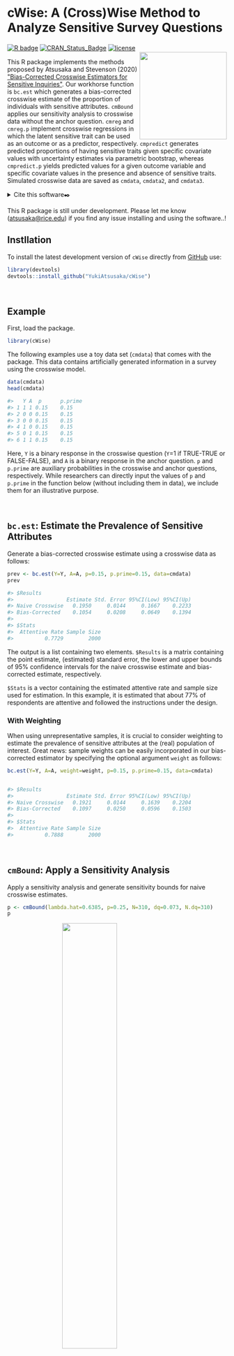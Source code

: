 # cWise: A (Cross)Wise Method to Analyze Sensitive Survey Questions 

<!-- badges: start -->

[![R
badge](https://img.shields.io/badge/Build%20with-🍚%20and%20R-blue)](https://github.com/YukiAtsusaka/cWise)
[![CRAN\_Status\_Badge](https://www.r-pkg.org/badges/version/cWise)](https://cran.r-project.org/package=cWise)
[![license](https://img.shields.io/badge/license-GPL--3-blue.svg)](https://www.gnu.org/licenses/gpl-3.0.en.html)　<img src='man/figures/lisafotios.jpg' align="right" height="200" />
<!-- [![Rdoc](https://www.rdocumentation.org/badges/version/overviewR)](https://www.rdocumentation.org/packages/overviewR) -->
<!-- [![metacran downloads](https://cranlogs.r-pkg.org/badges/overviewR)](https://cran.r-project.org/package=overviewR) -->
<!-- [![cran checks](https://cranchecks.info/badges/summary/overviewR)](https://cran.r-project.org/web/checks/check_results_overviewR.html) -->
<!-- [![](https://cranlogs.r-pkg.org/badges/version/overviewR)](https://www.r-pkg.org/badges/version/overviewR) -->
<!-- [![License: GPL v3](https://img.shields.io/badge/License-GPLv3-blue.svg)](https://www.gnu.org/licenses/gpl-3.0) -->
<!-- [![Last-changedate](https://img.shields.io/badge/last%20change-2020--07--13-green.svg)](/commits/master) -->
<!-- badges: end -->



This R package implements the methods proposed by Atsusaka and Stevenson (2020) ["Bias-Corrected Crosswise Estimators for Sensitive Inquiries"](https://arxiv.org/abs/2010.16129). Our workhorse function is `bc.est` which generates a bias-corrected crosswise estimate of the proportion of individuals with sensitive attributes. `cmBound` applies our sensitivity analysis to crosswise data without the anchor question. `cmreg` and `cmreg.p` implement crosswise regressions in which the latent sensitive trait can be used as an outcome or as a predictor, respectively. `cmpredict` generates predicted proportions of having sensitive traits given specific covariate values with uncertainty estimates via parametric bootstrap, whereas `cmpredict.p` yields predicted values for a given outcome variable and specific covariate values in the presence and absence of sensitive traits. Simulated crosswise data are saved as `cmdata`, `cmdata2`, and `cmdata3`.

<details>
<summary>Cite this software✒️</summary>

@Manual{,
    title = {cWise: A (Cross)Wise Method to Analyze Sensitive Survey Questions},
    author = {Yuki Atsusaka},
    year = {2020},
    note = {R package version 0.0.0},
    url = {https://CRAN.R-project.org/package=cWise},
  }
</details>

This R package is still under development. Please let me know ([atsusaka@rice.edu](atsusaka@rice.edu)) if you find any issue installing and using the software..!

## Instllation
To install the latest development version of `cWise` directly from
[GitHub](https://github.com/YukiAtsusaka/cWise) use:

``` r
library(devtools)
devtools::install_github("YukiAtsusaka/cWise")
```
<br>



## Example

First, load the package.

``` r
library(cWise)
```

The following examples use a toy data set (`cmdata`) that comes with
the package. This data contains artificially generated information in a survey using the crosswise model.

``` r
data(cmdata)
head(cmdata)

#>   Y A  p      p.prime
#> 1 1 1 0.15    0.15
#> 2 0 0 0.15    0.15
#> 3 0 0 0.15    0.15
#> 4 1 0 0.15    0.15
#> 5 0 1 0.15    0.15
#> 6 1 1 0.15    0.15
```

Here, `Y` is a binary response in the crosswise question (`Y`=1 if TRUE-TRUE or FALSE-FALSE), and `A` is a binary response in the anchor question. 
`p` and `p.prime` are auxiliary probabilities in the crosswise and anchor questions, respectively.
While researchers can directly input the values of `p` and `p.prime` in the function below (without including them in data), we include them for an illustrative purpose.

<br>

## `bc.est`: Estimate the Prevalence of Sensitive Attributes
Generate a bias-corrected crosswise estimate using a crosswise data as follows:

```r
prev <- bc.est(Y=Y, A=A, p=0.15, p.prime=0.15, data=cmdata)
prev

#> $Results
#>                 Estimate Std. Error 95%CI(Low) 95%CI(Up)
#> Naive Crosswise   0.1950     0.0144     0.1667    0.2233
#> Bias-Corrected    0.1054     0.0208     0.0649    0.1394
#> 
#> $Stats
#>  Attentive Rate Sample Size
#>          0.7729        2000
```

The output is a list containing two elements. `$Results` is a matrix containing the point estimate, (estimated) standard error, the lower and upper bounds of 95% confidence intervals for the naive crosswise estimate and bias-corrected estimate, respectively.

`$Stats` is a vector containing the estimated attentive rate and sample size used for estimation. In this example, it is estimated that about 77% of respondents are attentive and followed the instructions under the design.

### With Weighting
When using unrepresentative samples, it is crucial to consider weighting to estimate the prevalence of sensitive attributes at the (real) population of interest. Great news: sample weights can be easily incorporated in our bias-corrected estimator by specifying the optional argument `weight` as follows:

```r
bc.est(Y=Y, A=A, weight=weight, p=0.15, p.prime=0.15, data=cmdata)


#> $Results
#>                 Estimate Std. Error 95%CI(Low) 95%CI(Up)
#> Naive Crosswise   0.1921     0.0144     0.1639    0.2204
#> Bias-Corrected    0.1097     0.0250     0.0596    0.1503
#> 
#> $Stats
#>  Attentive Rate Sample Size
#>          0.7888        2000
```

<br>

##  `cmBound`: Apply a Sensitivity Analysis
Apply a sensitivity analysis and generate sensitivity bounds for naive crosswise estimates.

```r
p <- cmBound(lambda.hat=0.6385, p=0.25, N=310, dq=0.073, N.dq=310)
p
```

<img src="man/figures/bounds.png" width="50%" style="display: block; margin: auto;" />

Since the output is a ggplot object, one can easily add additional information by using "+". 
For example, to add a title with a specific font:

```r
p <- p + ggtitle("Sensitivity Analysis") + 
         theme(plot.title = element_text(size=20, face="bold"))       
p         
```

<img src="man/figures/bounds2.png" width="50%" style="display: block; margin: auto;" />

<br>

##  `cmreg`: Regression with the Latent Sensitive Trait as an Outcome

For an illustration, let's load and see `cmdata2` that contains the main and anchor response variables along with two covariates.

```r
data(cmdata2)
head(cmdata2)

#>   Y A female age   p  p.prime
#> 1 1 1      0  23 0.1 0.15
#> 2 1 1      1  31 0.1 0.15
#> 3 0 1      1  32 0.1 0.15
#> 4 1 0      1  19 0.1 0.15
#> 5 0 1      1  19 0.1 0.15
#> 6 0 1      1  25 0.1 0.15
```

To run a crosswise regression, one can specify the model by writing a formula: `Crosswise Response ~ var1 + ... + varN + Anchor Response` as follows:

```r
m <- cmreg(Y~female+age+A, p=0.1, p.prime=0.15, data=cmdata2)
m

#> $Call
#> Y ~ female + age + A
#> 
#> $Coefficients
#>             Estimate Std. Error z score Pr(>|z|)
#> (intercept)  -1.6509     0.4268 -3.868   0.000
#> female        0.2816     0.1427  1.974   0.048
#> age           0.0326     0.0133  2.450   0.014
#> 
#> $AuxiliaryCoef
#>             Estimate Std. Error z score Pr(>|z|)
#> (intercept)   0.1387     1.1347  0.122   0.903
#> female       -0.2044     0.4119 -0.496   0.620
#> age           0.0595     0.0394  1.511   0.131
```

`$Coefficients` shows main restuls. They suggest that female and older respondents are more likely to possess the sensitive trait of interest. `$AuxiliaryCoef` lists esimated coefficients for being attentive in the crosswise model.

<br>

##  `cmreg.p`: Regression with the Latent Sensitive Trait as a Predictor

For a demonstration, let's load `cmdata3` that contains an outcome variable of interest (`V`), two covariates (`female` and `age`), and crosswise and anchor responses (`Y` and `A`).

```r
data(cmdata3)
head(cmdata3)

#>             V Y female age A   p  p.prime
#> 1 -0.38350925 1      0  23 1 0.1 0.15
#> 2 -0.05965305 1      1  31 1 0.1 0.15
#> 3  0.72655660 0      1  32 1 0.1 0.15
#> 4  0.79845870 1      1  19 0 0.1 0.15
#> 5 -0.19410532 0      1  19 1 0.1 0.15
#> 6 -0.34926673 0      1  25 1 0.1 0.15
```

To run a regression with the sensitive trait as a predictor, one can specify the formula: `Outcome ~ Cov1 + ... + CovN + CrosswiseResponse + AnchorResponse` as follows:

```r
m2 <- cmreg.p(V~age+female+Y+A, p=0.1, p.prime=0.15, data=cmdata3)
m2

#> $Call
#> V ~ age + female + Y + A
#> 
#> $Coefficients
#>             Estimate Std. Error z score Pr(>|z|)
#> (intercept)   0.0235     0.1478   0.159   0.874
#> age           0.0096     0.0048   2.006   0.045
#> female        0.2473     0.0520   4.753   0.000
#> Y             0.9858     0.0756  13.035   0.000
#> 
#> $AuxiliaryCoef
#>             Estimate Std. Error z score Pr(>|z|)
#> (intercept)  -1.7338     0.4009  -4.324   0.000
#> age           0.0352     0.0126   2.794   0.005
#> female        0.2878     0.1356   2.123   0.034
#> 
#> $AuxiliaryCoef2
#>             Estimate Std. Error z score Pr(>|z|)
#> (intercept)   0.2481     1.0680   0.232   0.816
#> age           0.0548     0.0370   1.481   0.139
#> female       -0.1075     0.3779  -0.284   0.776
```

`$Coefficients` returns a list of coefficients that associte each covariate (including the sensitive trait of interest) and the outcome variable. Our primary quantities of interest are:
```r
#> Y             0.9858     0.0756  13.035   0.000
```

<br>

##  `cmpredict`: Predicted Probabilities with Uncertainty Quantifications

`cmpredict` offers an easy way to compute predicted probabilities (proportions) of having sensitive attributes. It does so with three arguments: `out` = output of `cmreg`, `typical` = a vector of typical values for control variables, and `zval` = a specific value that the main explanatory variable (first listed variable in `cmreg`) takes.


```r
pred.nonfem = cmpredict(out=m, typical=30, zval=0)
pred.female = cmpredict(out=m, typical=30, zval=1)

par(mmfrow=c(1,2))
hist(pred.nonfem, main="Among non-Female", xlab="Proportion w/ Sensitive Traits")
hist(pred.female, main="Among Female", xlab="Proportion w/ Sensitive Traits")
```

<img src="man/figures/pred.png" width="80%" style="display: block; margin: auto;" />

<br>

##  `cmpredict.p`: Predicted Values of the Outcome Variable

`cmpredict.p` provides an easy way to compute the predicted values of the outcome variable after applying `cmreg.p`. One can only specify a vector of typical values.

```r
pred <- cmpredict.p(out=m2, typical=c(1,30))

par(mfrow=c(1,2))
hist(pred[1,], main="No Sensitive Trait", xlab="Outcome Value", breaks=40)
hist(pred[2,], main="With Sensitive Trait", xlab="Outcome Value", breaks=40)
```

<img src="man/figures/pred3.png" width="80%" style="display: block; margin: auto;" />


